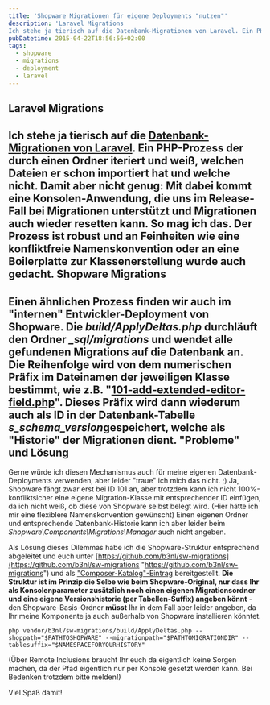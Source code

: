 ```yaml
---
title: 'Shopware Migrationen für eigene Deployments "nutzen"'
description: 'Laravel Migrations
Ich stehe ja tierisch auf die Datenbank-Migrationen von Laravel. Ein PHP-Prozess der durch einen Ordner iteriert und weiß, welchen Dateien er schon importiert hat und welche nicht....'
pubDatetime: 2015-04-22T18:56:56+02:00
tags:
  - shopware
  - migrations
  - deployment
  - laravel
---
```


Laravel Migrations
------------------


Ich stehe ja tierisch auf die [Datenbank-Migrationen von Laravel](http://laravel.com/docs/5.0/migrations "Laravel Migrations"). Ein PHP-Prozess der durch einen Ordner iteriert und weiß, welchen Dateien er schon importiert hat und welche nicht. Damit aber nicht genug: Mit dabei kommt eine Konsolen-Anwendung, die uns im Release-Fall bei Migrationen unterstützt und Migrationen auch wieder resetten kann.  So mag ich das. Der Prozess ist robust und an Feinheiten wie eine konfliktfreie Namenskonvention oder an eine Boilerplatte zur Klassenerstellung wurde auch gedacht.
Shopware Migrations
-------------------


Einen ähnlichen Prozess finden wir auch im "internen" Entwickler-Deployment von Shopware. Die *build/ApplyDeltas.php* durchläuft den Ordner *\_sql/migrations* und wendet alle gefundenen Migrations auf die Datenbank an. Die Reihenfolge wird von dem numerischen Präfix im Dateinamen der jeweiligen Klasse bestimmt, wie z.B. "[101-add-extended-editor-field.php](https://github.com/shopware/shopware/blob/v5.0.0-RC3/_sql/migrations/101-add-extended-editor-field.php "Migration bei Github")". Dieses Präfix wird dann wiederum auch als ID in der Datenbank-Tabelle *s\_schema\_version*gespeichert, welche als "Historie" der Migrationen dient.
"Probleme" und Lösung
---------------------


Gerne würde ich diesen Mechanismus auch für meine eigenen Datenbank-Deployments verwenden, aber leider "traue" ich mich das nicht. ;) Ja, Shopware fängt zwar erst bei ID 101 an, aber trotzdem kann ich nicht 100%-konfliktsicher eine eigene Migration-Klasse  mit entsprechender ID einfügen, da ich nicht weiß, ob diese von Shopware selbst belegt wird. (Hier hätte ich mir eine flexiblere Namenskonvention gewünscht) Einen eigenen Ordner und entsprechende Datenbank-Historie kann ich aber leider beim *Shopware\Components\Migrations\Manager* auch nicht angeben.

Als Lösung dieses Dilemmas habe ich die Shopware-Struktur entsprechend abgeleitet und euch unter [https://github.com/b3nl/sw-migrations](https://github.com/b3nl/sw-migrations "https://github.com/b3nl/sw-migrations") und als ["Composer-Katalog"-Eintrag](https://packagist.org/packages/b3nl/sw-migrations "SWMigrations bei Packagist") bereitgestellt. **Die Struktur ist im Prinzip die Selbe wie beim Shopware-Original, nur dass Ihr als Konsolenparameter zusätzlich noch einen eigenen Migrationsordner und eine eigene Versionshistorie (per Tabellen-Suffix) angeben könnt** - den Shopware-Basis-Ordner **müsst** Ihr in dem Fall aber leider angeben, da Ihr meine Komponente ja auch außerhalb von Shopware installieren könntet.

```
php vendor/b3nl/sw-migrations/build/ApplyDeltas.php --shoppath="$PATHTOSHOPWARE" --migrationpath="$PATHTOMIGRATIONDIR" --tablesuffix="$NAMESPACEFORYOURHISTORY"
```

(Über Remote Inclusions braucht Ihr euch da eigentlich keine Sorgen machen, da der Pfad eigentlich nur per Konsole gesetzt werden kann. Bei Bedenken trotzdem bitte melden!)

Viel Spaß damit!
